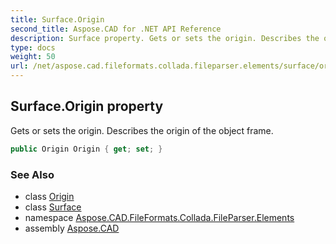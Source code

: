 ```yaml
---
title: Surface.Origin
second_title: Aspose.CAD for .NET API Reference
description: Surface property. Gets or sets the origin. Describes the origin of the object frame
type: docs
weight: 50
url: /net/aspose.cad.fileformats.collada.fileparser.elements/surface/origin/
---
```

## Surface.Origin property

Gets or sets the origin. Describes the origin of the object frame.

```csharp
public Origin Origin { get; set; }
```

### See Also

* class [Origin](../../origin/)
* class [Surface](../)
* namespace [Aspose.CAD.FileFormats.Collada.FileParser.Elements](../../surface/)
* assembly [Aspose.CAD](../../../)


